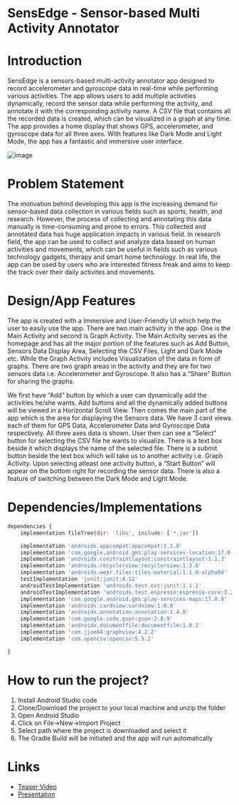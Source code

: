 # SensEdge - Sensor-based Multi Activity Annotator

# Introduction

SensEdge is a sensors-based multi-activity annotator app designed to record accelerometer and gyroscope data in real-time while performing various activities. The app allows users to add multiple activities dynamically, record the sensor data while performing the activity, and annotate it with the corresponding activity name. A CSV file that contains all the recorded data is created, which can be visualized in a graph at any time. The app provides a home display that shows GPS, accelerometer, and gyroscope data for all three axes. With features like Dark Mode and Light Mode, the app has a fantastic and immersive user interface.

![image](https://drive.google.com/uc?export=view&id=1jvB9F0tCBQmPLcc5Du_HSWEwq9mEkpD-)

# Problem Statement

The motivation behind developing this app is the increasing demand for sensor-based data collection in various fields such as sports, health, and research. However, the process of collecting and annotating this data manually is time-consuming and prone to errors. This collected and annotated data has huge application impacts in various field. In research field, the app can be used to collect and analyze data based on human activities and movements, which can be useful in fields such as various technology gadgets, therapy and smart home technology. In real life, the app can be used by users who are interested fitness freak and aims to keep the track over their daily activites and movements.

# Design/App Features

The app is created with a Immersive and User-Friendly UI which help the user to easily use the app. There are two main activity in the app. One is the Main Activity and second is Graph Activity. The Main Activity serves as the homepage and has all the major portion of the features such as Add Button, Sensors Data Display Area, Selecting the CSV Files, Light and Dark Mode etc. While the Graph Activity includes Visualization of the data in form of graphs. There are two graph areas in the activity and they are for two sensors data i.e. Accelerometer and Gyroscope. It also has a “Share” Button for sharing the graphs. 

We first have “Add” button by which a user can dynamically add the activities he/she wants. Add buttons and all the dynamically added buttons will be viewed in a Horizontal Scroll View. Then comes the main part of the app which is the area for displaying the Sensors data. We have 3 card views each of them for GPS Data, Accelerometer Data and Gyroscope Data respectively. All three axes data is shown. User then can see a “Select” button for selecting the CSV file he wants to visualize. There is a text box beside it which displays the name of the selected file. There is a submit button beside the text box which will take us to another activity i.e. Graph Activity. Upon selecting atleast one activity button, a “Start Button” will appear on the bottom right for recording the sensor data. There is also a feature of switching between the Dark Mode and Light Mode.

# Dependencies/Implementations

```jsx
dependencies {
    implementation fileTree(dir: 'libs', include: ['*.jar'])

    implementation 'androidx.appcompat:appcompat:1.1.0'
    implementation 'com.google.android.gms:play-services-location:17.0.0'
    implementation 'androidx.constraintlayout:constraintlayout:1.1.3'
    implementation 'androidx.recyclerview:recyclerview:1.3.0'
    implementation 'androidx.wear.tiles:tiles-material:1.1.0-alpha04'
    testImplementation 'junit:junit:4.12'
    androidTestImplementation 'androidx.test.ext:junit:1.1.1'
    androidTestImplementation 'androidx.test.espresso:espresso-core:3.2.0'
    implementation 'com.google.android.gms:play-services-maps:17.0.0'
    implementation 'androidx.cardview:cardview:1.0.0'
    implementation 'androidx.annotation:annotation:1.4.0'
    implementation 'com.google.code.gson:gson:2.8.9'
    implementation 'androidx.documentfile:documentfile:1.0.1'
    implementation 'com.jjoe64:graphview:4.2.2'
    implementation 'com.opencsv:opencsv:5.5.2'

}
```

# How to run the project?

1. Install Android Studio code
2. Clone/Download the project to your local machine and unzip the folder
3. Open Android Studio 
4. Click on File→New→Import Project
5. Select path where the project is downloaded and select it
6. The Gradle Build will be initiated and the app will run automatically

# Links

- [Teaser Video](https://drive.google.com/file/d/1a9NlZpPxxE6FnAUzUJcOyaEUbfIcUH9n/view?usp=sharing)
- [Presentation](https://docs.google.com/presentation/d/1vwcc-d5AfY3o2KJb5Dom372esNcN-yfT/edit?usp=share_link&ouid=113743890143882298940&rtpof=true&sd=true)
